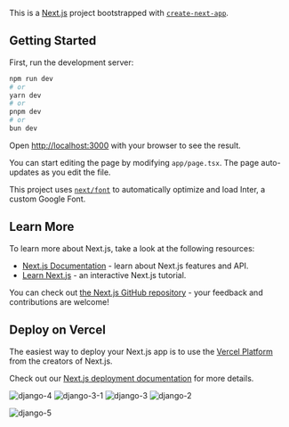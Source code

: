 This is a [Next.js](https://nextjs.org/) project bootstrapped with [`create-next-app`](https://github.com/vercel/next.js/tree/canary/packages/create-next-app).
## Getting Started

First, run the development server:

```bash
npm run dev
# or
yarn dev
# or
pnpm dev
# or
bun dev
```

Open [http://localhost:3000](http://localhost:3000) with your browser to see the result.

You can start editing the page by modifying `app/page.tsx`. The page auto-updates as you edit the file.

This project uses [`next/font`](https://nextjs.org/docs/basic-features/font-optimization) to automatically optimize and load Inter, a custom Google Font.

## Learn More

To learn more about Next.js, take a look at the following resources:

- [Next.js Documentation](https://nextjs.org/docs) - learn about Next.js features and API.
- [Learn Next.js](https://nextjs.org/learn) - an interactive Next.js tutorial.

You can check out [the Next.js GitHub repository](https://github.com/vercel/next.js/) - your feedback and contributions are welcome!

## Deploy on Vercel

The easiest way to deploy your Next.js app is to use the [Vercel Platform](https://vercel.com/new?utm_medium=default-template&filter=next.js&utm_source=create-next-app&utm_campaign=create-next-app-readme) from the creators of Next.js.

Check out our [Next.js deployment documentation](https://nextjs.org/docs/deployment) for more details.



![django-4](https://github.com/Ham12-3/facebook-frontend/assets/93613316/8fee43a2-3a26-4c30-bb19-457bdbfd6494)
![django-3-1](https://github.com/Ham12-3/facebook-frontend/assets/93613316/967d6667-6ff3-4e58-ae8d-7ec61a37e071)
![django-3](https://github.com/Ham12-3/facebook-frontend/assets/93613316/1b79f922-f51f-459e-9c83-f92811e13943)
![django-2](https://github.com/Ham12-3/facebook-frontend/assets/93613316/1a995fb6-e6bf-4351-8621-beeb61e4cc05)

![django-5](https://github.com/Ham12-3/facebook-frontend/assets/93613316/756b7666-6e23-426b-a30b-b3754d403e0f)

